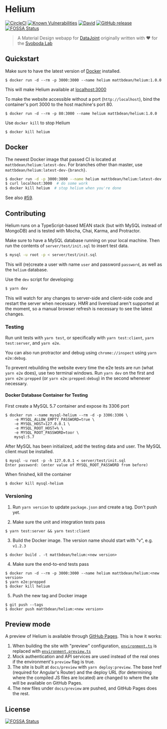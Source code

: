 # Helium

[![CircleCI](https://img.shields.io/circleci/project/github/mattbdean/Helium.svg)](https://circleci.com/gh/mattbdean/Helium)
[![Known Vulnerabilities](https://snyk.io/test/github/mattbdean/Helium/badge.svg)](https://snyk.io/test/github/mattbdean/Helium)
[![David](https://img.shields.io/david/mattbdean/Helium.svg)](https://david-dm.org/mattbdean/Helium)
[![GitHub release](https://img.shields.io/github/release/mattbdean/Helium/all.svg)](https://github.com/mattbdean/Helium/releases)
[![FOSSA Status](https://app.fossa.io/api/projects/git%2Bgithub.com%2Fmattbdean%2FHelium.svg?type=shield)](https://app.fossa.io/projects/git%2Bgithub.com%2Fmattbdean%2FHelium?ref=badge_shield)

> A Material Design webapp for [DataJoint](https://datajoint.github.io/) originally written with :heart: for the [Svoboda Lab](https://www.janelia.org/lab/svoboda-lab)

## Quickstart

Make sure to have the latest version of [Docker](https://docs.docker.com/install/) installed.

```
$ docker run -d --rm -p 3000:3000 --name helium mattbdean/helium:1.0.0
```

This will make Helium available at [localhost:3000](http://localhost:3000)

To make the website accessible without a port (`http://localhost`), bind the container's port 3000 to the host machine's port 80.

```
$ docker run -d --rm -p 80:3000 --name helium mattbdean/helium:1.0.0
```

Use `docker kill` to stop Helium

```
$ docker kill helium
```

## Docker

The newest Docker image that passed CI is located at `mattbdean/helium:latest-dev`. For branches other than master, use `mattbdean/helium:latest-dev-{branch}`.

```sh
$ docker run -d -p 3000:3000 --name helium mattbdean/helium:latest-dev
$ curl localhost:3000  # do some work
$ docker kill helium  # stop helium when you're done
```

See also [#59](https://github.com/mattbdean/Helium/issues/59).

## Contributing

Helium runs on a TypeScript-based MEAN stack (but with MySQL instead of MongoDB) and is tested with Mocha, Chai, Karma, and Protractor.

Make sure to have a MySQL database running on your local machine. Then run the contents of `server/test/init.sql` to insert test data.

```sh
$ mysql -u root -p < server/test/init.sql
```

This will (re)create a user with name `user` and password `password`, as well as the `helium` database.

Use the `dev` script for developing:

```sh
$ yarn dev
```

This will watch for any changes to server-side and client-side code and restart the server when necessary. HMR and livereload aren't supported at the moment, so a manual browser refresh is necessary to see the latest changes.

### Testing

Run unit tests with `yarn test`, or specifically with `yarn test:client`, `yarn test:server`, and `yarn e2e`.

You can also run protractor and debug using `chrome://inspect` using `yarn e2e:debug`.

To prevent rebuilding the website every time the e2e tests are run (what `yarn e2e` does), use two terminal windows. Run `yarn dev` on the first and `yarn e2e:prepped` (or `yarn e2e:prepped:debug`) in the second whenever necessary.

#### Docker Database Container for Testing

First create a MySQL 5.7 container and expose its 3306 port

```
$ docker run --name mysql-helium --rm -d -p 3306:3306 \
    -e MYSQL_ALLOW_EMPTY_PASSWORD=true \
    -e MYSQL_HOST=127.0.0.1 \
    -e MYSQL_ROOT_HOST=% \
    -e MYSQL_ROOT_PASSWORD=toor \
    mysql:5.7
```

After MySQL has been initialized, add the testing data and user. The MySQL client must be installed.

```
$ mysql -u root -p -h 127.0.0.1 < server/test/init.sql
Enter password: (enter value of MYSQL_ROOT_PASSWORD from before)
```

When finished, kill the container

```
$ docker kill mysql-helium
```

### Versioning

1. Run `yarn version` to update `package.json` and create a tag. Don't push yet.

2. Make sure the unit and integration tests pass

```
$ yarn test:server && yarn test:client
```

3. Build the Docker image. The version name should start with "v", e.g. `v1.2.3`

```
$ docker build . -t mattbdean/helium:<new version>
```

4. Make sure the end-to-end tests pass

```
$ docker run -d --rm -p 3000:3000 --name helium mattbdean/helium:<new version>
$ yarn e2e:prepped
$ docker kill helium
```

5. Push the new tag and Docker image

```
$ git push --tags
$ docker push mattbdean/helium:<new version>
```


## Preview mode

A preview of Helium is available through [GitHub Pages](https://mattbdean.github.io/Helium/preview). This is how it works:

 1. When building the site with "preview" configuration, [`environment.ts`](https://github.com/mattbdean/Helium/blob/master/client/environments/environment.ts) is replaced with [`environment.preview.ts`](https://github.com/mattbdean/Helium/blob/master/client/environments/environment.prod.ts)
 2. Mock authentication and API services are used instead of the real ones if the environment's `preview` flag is true.
 3. The site is built at `docs/preview` with `yarn deploy:preview`. The base href (required for Angular's Router) and the deploy URL (for determining where the compiled JS files are located) are changed to where the site will be available on GitHub Pages.
 4. The new files under `docs/preview` are pushed, and GitHub Pages does the rest.

## License
[![FOSSA Status](https://app.fossa.io/api/projects/git%2Bgithub.com%2Fmattbdean%2FHelium.svg?type=large)](https://app.fossa.io/projects/git%2Bgithub.com%2Fmattbdean%2FHelium?ref=badge_large)
